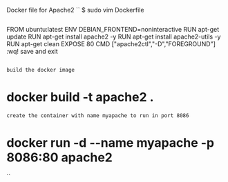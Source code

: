 Docker file for Apache2
``
$ sudo vim Dockerfile
```
```
FROM ubuntu:latest
ENV DEBIAN_FRONTEND=noninteractive
RUN apt-get update
RUN apt-get install apache2 -y
RUN apt-get install apache2-utils -y
RUN apt-get clean
EXPOSE 80
CMD ["apache2ctl","-D","FOREGROUND"]
:wq! save and exit
```

build the docker image
```
# docker build -t apache2 .
```
create the container with name myapache to run in port 8086
```
# docker run -d --name myapache -p 8086:80 apache2
``
